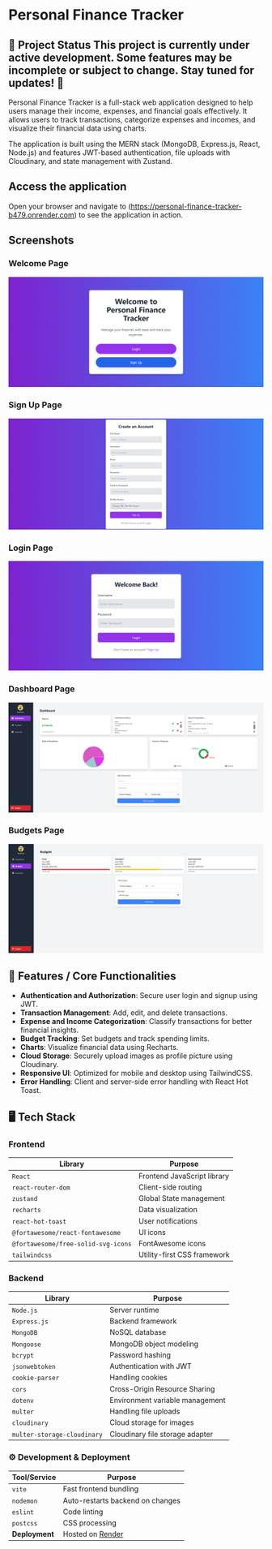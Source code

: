 # Personal Finance Tracker 

## 🚧 Project Status  This project is **currently under active development**. Some features may be incomplete or subject to change. Stay tuned for updates! 🚀  

Personal Finance Tracker is a full-stack web application designed to help users manage their income, expenses, and financial goals effectively. It allows users to track transactions, categorize expenses and incomes, and visualize their financial data using charts.

The application is built using the MERN stack (MongoDB, Express.js, React, Node.js) and features JWT-based authentication, file uploads with Cloudinary, and state management with Zustand.

## Access the application

Open your browser and navigate to (https://personal-finance-tracker-b479.onrender.com) to see the application in action.

## Screenshots

### Welcome Page
![Welcome-Page](https://github.com/Shenkito/personal-finance-tracker/blob/main/app-screenshots/Welcome-Page.png?raw=true)

### Sign Up Page
![SignUp-Page](https://github.com/Shenkito/personal-finance-tracker/blob/main/app-screenshots/SignUp-Page.png?raw=true)

### Login Page
![Login-Page](https://github.com/Shenkito/personal-finance-tracker/blob/main/app-screenshots/Login-Page.png?raw=true)

### Dashboard Page
![Dashboard-Page](https://github.com/Shenkito/personal-finance-tracker/blob/main/app-screenshots/Dashboard-Page.png?raw=true)

### Budgets Page
![Budgets-Page](https://github.com/Shenkito/personal-finance-tracker/blob/main/app-screenshots/Budgets-Page.png?raw=true)

## 🌟 Features / Core Functionalities

- **Authentication and Authorization**: Secure user login and signup using JWT.
- **Transaction Management**: Add, edit, and delete transactions.
- **Expense and Income Categorization**: Classify transactions for better financial insights.
- **Budget Tracking**: Set budgets and track spending limits.
- **Charts**: Visualize financial data using Recharts.
- **Cloud Storage**: Securely upload images as profile picture using Cloudinary.
- **Responsive UI**: Optimized for mobile and desktop using TailwindCSS.
- **Error Handling**: Client and server-side error handling with React Hot Toast.

## 🖥️ Tech Stack  

### Frontend  
| Library | Purpose |
|---------|---------|
| `React` | Frontend JavaScript library |
| `react-router-dom` | Client-side routing |
| `zustand` | Global State management |
| `recharts` | Data visualization |
| `react-hot-toast` | User notifications |
| `@fortawesome/react-fontawesome` | UI icons |
| `@fortawesome/free-solid-svg-icons` | FontAwesome icons |
| `tailwindcss` | Utility-first CSS framework |

### Backend  
| Library | Purpose |
|---------|---------|
| `Node.js` | Server runtime |
| `Express.js` | Backend framework |
| `MongoDB` | NoSQL database |
| `Mongoose` | MongoDB object modeling |
| `bcrypt` | Password hashing |
| `jsonwebtoken` | Authentication with JWT |
| `cookie-parser` | Handling cookies |
| `cors` | Cross-Origin Resource Sharing |
| `dotenv` | Environment variable management |
| `multer` | Handling file uploads |
| `cloudinary` | Cloud storage for images |
| `multer-storage-cloudinary` | Cloudinary file storage adapter |

### ⚙️ Development & Deployment  
| Tool/Service | Purpose |
|--------------|---------|
| `vite` | Fast frontend bundling |
| `nodemon` | Auto-restarts backend on changes |
| `eslint` | Code linting |
| `postcss` | CSS processing |
| **Deployment** | Hosted on [Render](https://render.com/) |
